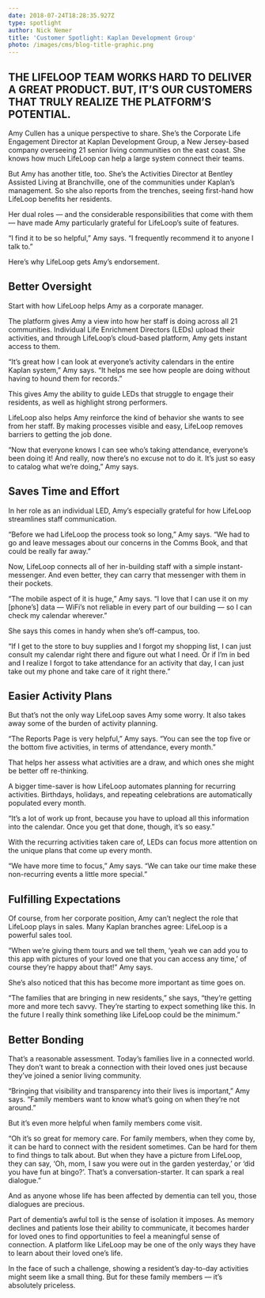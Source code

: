 ```yaml
---
date: 2018-07-24T18:28:35.927Z
type: spotlight
author: Nick Nemer
title: 'Customer Spotlight: Kaplan Development Group'
photo: /images/cms/blog-title-graphic.png
---
```

## **THE LIFELOOP TEAM WORKS HARD TO DELIVER A GREAT PRODUCT. BUT, IT’S OUR CUSTOMERS THAT TRULY REALIZE THE PLATFORM’S POTENTIAL.**

 Amy Cullen has a unique perspective to share. She’s the Corporate Life Engagement Director at Kaplan Development Group, a New Jersey-based company overseeing 21 senior living communities on the east coast. She knows how much LifeLoop can help a large system connect their teams.

But Amy has another title, too. She’s the Activities Director at Bentley Assisted Living at Branchville, one of the communities under Kaplan’s management. So she also reports from the trenches, seeing first-hand how LifeLoop benefits her residents.

Her dual roles — and the considerable responsibilities that come with them — have made Amy particularly grateful for LifeLoop’s suite of features.

“I find it to be so helpful,” Amy says. “I frequently recommend it to anyone I talk to.”

Here’s why LifeLoop gets Amy’s endorsement.

## 

## Better Oversight

Start with how LifeLoop helps Amy as a corporate manager.

The platform gives Amy a view into how her staff is doing across all 21 communities. Individual Life Enrichment Directors (LEDs) upload their activities, and through LifeLoop’s cloud-based platform, Amy gets instant access to them.

“It’s great how I can look at everyone’s activity calendars in the entire Kaplan system,” Amy says. “It helps me see how people are doing without having to hound them for records.”

This gives Amy the ability to guide LEDs that struggle to engage their residents, as well as highlight strong performers.

LifeLoop also helps Amy reinforce the kind of behavior she wants to see from her staff. By making processes visible and easy, LifeLoop removes barriers to getting the job done.

“Now that everyone knows I can see who’s taking attendance, everyone’s been doing it! And really, now there’s no excuse not to do it. It’s just so easy to catalog what we’re doing,” Amy says.

## Saves Time and Effort

In her role as an individual LED, Amy’s especially grateful for how LifeLoop streamlines staff communication.

“Before we had LifeLoop the process took so long,” Amy says. “We had to go and leave messages about our concerns in the Comms Book, and that could be really far away.”

Now, LifeLoop connects all of her in-building staff with a simple instant-messenger. And even better, they can carry that messenger with them in their pockets.

“The mobile aspect of it is huge,” Amy says. “I love that I can use it on my \[phone’s] data — WiFi’s not reliable in every part of our building — so I can check my calendar wherever.”

She says this comes in handy when she’s off-campus, too.

“If I get to the store to buy supplies and I forgot my shopping list, I can just consult my calendar right there and figure out what I need. Or if I’m in bed and I realize I forgot to take attendance for an activity that day, I can just take out my phone and take care of it right there.”

## Easier Activity Plans

But that’s not the only way LifeLoop saves Amy some worry. It also takes away some of the burden of activity planning.

“The Reports Page is very helpful,” Amy says. “You can see the top five or the bottom five activities, in terms of attendance, every month.”

That helps her assess what activities are a draw, and which ones she might be better off re-thinking.

A bigger time-saver is how LifeLoop automates planning for recurring activities. Birthdays, holidays, and repeating celebrations are automatically populated every month.

“It’s a lot of work up front, because you have to upload all this information into the calendar. Once you get that done, though, it’s so easy.”

With the recurring activities taken care of, LEDs can focus more attention on the unique plans that come up every month.

“We have more time to focus,” Amy says. “We can take our time make these non-recurring events a little more special.”

## 

## Fulfilling Expectations

Of course, from her corporate position, Amy can’t neglect the role that LifeLoop plays in sales. Many Kaplan branches agree: LifeLoop is a powerful sales tool.

“When we’re giving them tours and we tell them, ‘yeah we can add you to this app with pictures of your loved one that you can access any time,’ of course they’re happy about that!” Amy says.

She’s also noticed that this has become more important as time goes on.

“The families that are bringing in new residents,” she says, “they’re getting more and more tech savvy. They’re starting to expect something like this. In the future I really think something like LifeLoop could be the minimum.”

## 

## Better Bonding

That’s a reasonable assessment. Today’s families live in a connected world. They don’t want to break a connection with their loved ones just because they’ve joined a senior living community.

“Bringing that visibility and transparency into their lives is important,” Amy says. “Family members want to know what’s going on when they’re not around.”

But it’s even more helpful when family members come visit.

“Oh it’s so great for memory care. For family members, when they come by, it can be hard to connect with the resident sometimes. Can be hard for them to find things to talk about. But when they have a picture from LifeLoop, they can say, ‘Oh, mom, I saw you were out in the garden yesterday,’ or ‘did you have fun at bingo?’. That’s a conversation-starter. It can spark a real dialogue.”

And as anyone whose life has been affected by dementia can tell you, those dialogues are precious.

Part of dementia’s awful toll is the sense of isolation it imposes. As memory declines and patients lose their ability to communicate, it becomes harder for loved ones to find opportunities to feel a meaningful sense of connection. A platform like LifeLoop may be one of the only ways they have to learn about their loved one’s life.

In the face of such a challenge, showing a resident’s day-to-day activities might seem like a small thing. But for these family members — it’s absolutely priceless.
